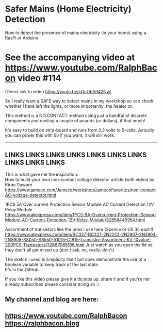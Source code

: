 # Safer Mains (Home Electricity) Detection
How to detect the presence of mains electricity (in your home) using a RasPi or Arduino

# See the accompanying video at https://www.youtube.com/RalphBacon video #114  
(Direct link to video https://youtu.be/cDuObAR42Nw)

So I really want a SAFE way to detect mains in my workshop so can check whether I have left the lights, or more importanlty, the heater on.

This method is a NO CONTACT method using just a handful of discrete components and costing a couple of pounds (or dollars), if that much!

It's easy to build on strip-board and runs from 3.3 volts to 5-volts. Actually you can power this with 9v if you want, it will still work.

--------------------------------------------------------------------------------------
LINKS    LINKS    LINKS    LINKS    LINKS    LINKS    LINKS    LINKS    LINKS    LINKS
--------------------------------------------------------------------------------------

This is what gave me the inspiration:  
How to build your own non-contact voltage detector article (with video) by Kiran Daware  
https://www.jameco.com/Jameco/workshop/JamecoFavorites/non-contact-AC-voltage-detector.html

1PCS 5A Over current Protection Sensor Module AC Current Detection 12V Relay Module  
https://www.aliexpress.com/item/1PCS-5A-Overcurrent-Protection-Sensor-Module-AC-Current-Detection-12V-Relay-Module/32858449954.html

Assortment of transistors like the ones I use here (2pence or US 3c each!)  
https://www.aliexpress.com/item/BC337-BC327-2N2222-2N2907-2N3904-2N3906-S8050-S8550-A1015-C1815-Transistor-Assortment-Kit-10value-200PCS-Transistors/32687065196.html
Just watch as you open the lid so they don't all get mixed up (don't ask, no, really, don't)  

The sketch I used is simplicity itself but does demonstrate the use of a boolean variable to keep track of the last state.  
It's in the GitHub.

If you like this video please give it a thumbs up, share it and if you're not already subscribed please consider doing so :)

My channel and blog are here:  
------------------------------------------------------------------  
https://www.youtube.com/RalphBacon  
https://ralphbacon.blog  
------------------------------------------------------------------ 
